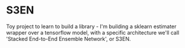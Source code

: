 # S3EN
Toy project to learn to build a library - I'm building a sklearn estimater wrapper over a tensorflow model, with a specific architecture we'll call 'Stacked End-to-End Ensemble Network', or S3EN.

